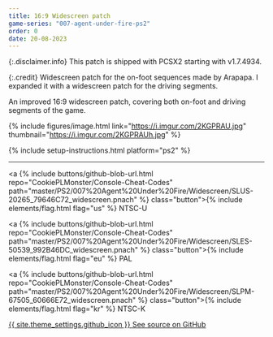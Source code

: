 ```yaml
---
title: 16:9 Widescreen patch
game-series: "007-agent-under-fire-ps2"
order: 0
date: 20-08-2023
---
```


{:.disclaimer.info}
This patch is shipped with PCSX2 starting with v1.7.4934.

{:.credit}
Widescreen patch for the on-foot sequences made by Arapapa. I expanded it with a widescreen patch for the driving segments.

An improved 16:9 widescreen patch, covering both on-foot and driving segments of the game.

{% include figures/image.html link="https://i.imgur.com/2KGPRAU.jpg" thumbnail="https://i.imgur.com/2KGPRAUh.jpg" %}

{% include setup-instructions.html platform="ps2" %}

***

<a {% include buttons/github-blob-url.html repo="CookiePLMonster/Console-Cheat-Codes" path="master/PS2/007%20Agent%20Under%20Fire/Widescreen/SLUS-20265_79646C72_widescreen.pnach" %} class="button">{% include elements/flag.html flag="us" %} NTSC-U</a>

<a {% include buttons/github-blob-url.html repo="CookiePLMonster/Console-Cheat-Codes" path="master/PS2/007%20Agent%20Under%20Fire/Widescreen/SLES-50539_992B46DC_widescreen.pnach" %} class="button">{% include elements/flag.html flag="eu" %} PAL</a>

<a {% include buttons/github-blob-url.html repo="CookiePLMonster/Console-Cheat-Codes" path="master/PS2/007%20Agent%20Under%20Fire/Widescreen/SLPM-67505_60666E72_widescreen.pnach" %} class="button">{% include elements/flag.html flag="kr" %} NTSC-K</a>

<a href="https://github.com/CookiePLMonster/Console-Cheat-Codes/tree/master/PS2/007%20Agent%20Under%20Fire/Widescreen" class="button github" target="_blank">{{ site.theme_settings.github_icon }} See source on GitHub</a>
